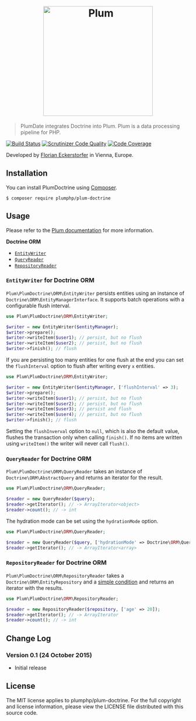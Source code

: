 <h1 align="center">
    <img src="http://cdn.florian.ec/plum-logo.svg" alt="Plum" width="300">
</h1>

> PlumDate integrates Doctrine into Plum. Plum is a data processing pipeline for PHP.

[![Build Status](https://travis-ci.org/plumphp/plum-doctrine.svg)](https://travis-ci.org/plumphp/plum-doctrine)
[![Scrutinizer Code Quality](https://scrutinizer-ci.com/g/plumphp/plum-doctrine/badges/quality-score.png?b=master)](https://scrutinizer-ci.com/g/plumphp/plum-doctrine/?branch=master)
[![Code Coverage](https://scrutinizer-ci.com/g/plumphp/plum-doctrine/badges/coverage.png?b=master)](https://scrutinizer-ci.com/g/plumphp/plum-doctrine/?branch=master)

Developed by [Florian Eckerstorfer](https://florian.ec) in Vienna, Europe.


Installation
------------

You can install PlumDoctrine using [Composer](http://getcomposer.org).

```shell
$ composer require plumphp/plum-doctrine
```


Usage
-----

Please refer to the [Plum documentation](https://github.com/plumphp/plum/blob/master/docs/index.md) for more
information.

**Doctrine ORM**

- [`EntityWriter`](#entitywriter-for-doctrine-rom)
- [`QueryReader`](#queryreader-for-doctrine-orm)
- [`RepositoryReader`](#repositoryreader-for-doctrine-orm)


### `EntityWriter` for Doctrine ORM

`Plum\PlumDoctrine\ORM\EntityWriter` persists entities using an instance of `Doctrine\ORM\EntityManagerInterface`. It
supports batch operations with a configurable flush interval.

```php
use Plum\PlumDoctrine\ORM\EntityWriter;

$writer = new EntityWriter($entityManager);
$writer->prepare();
$writer->writeItem($user1); // persist, but no flush
$writer->writeItem($user2); // persist, but no flush
$writer->finish(); // flush
```

If you are persisting too many entities for one flush at the end you can set the `flushInterval` option to flush after
writing every `x` entities.

```php
use Plum\PlumDoctrine\ORM\EntityWriter;

$writer = new EntityWriter($entityManager, ['flushInterval' => 3);
$writer->prepare();
$writer->writeItem($user1); // persist, but no flush
$writer->writeItem($user2); // persist, but no flush
$writer->writeItem($user3); // persist and flush
$writer->writeItem($user4); // persist, but no flush
$writer->finish(); // flush
```

Setting the `flushInverval` option to `null`, which is also the default value, flushes the transaction only when
calling `finish()`. If no items are written using `writeItem()` the writer will never call `flush()`.


### `QueryReader` for Doctrine ORM

`Plum\PlumDoctrine\ORM\QueryReader` takes an instance of `Doctrine\ORM\AbstractQuery` and returns an iterator for the
result.

```php
use Plum\PlumDoctrine\ORM\QueryReader;

$reader = new QueryReader($query);
$reader->getIterator(); // -> ArrayIterator<object>
$reader->count(); // -> int
```

The hydration mode can be set using the `hydrationMode` option.

```php
use Plum\PlumDoctrine\ORM\QueryReader;

$reader = new QueryReader($query, ['hydrationMode' => Doctrine\ORM\Query::HYDRATE_ARRAY);
$reader->getIterator(); // -> ArrayIterator<array>
```


### `RepositoryReader` for Doctrine ORM

`Plum\PlumDoctrine\ORM\RepositoryReader` takes a `Doctrine\ORM\EntityRepository` and a 
[simple condition](http://docs.doctrine-project.org/projects/doctrine-orm/en/latest/reference/working-with-objects.html#by-simple-conditions)
and returns an iterator with the results.

```php
use Plum\PlumDoctrine\ORM\RepositoryReader;

$reader = new RepositoryReader($repository, ['age' => 20]);
$reader->getIterator(); // -> ArrayIterator
$reader->count(); // -> int
```


Change Log
----------

### Version 0.1 (24 October 2015)

- Initial release


License
-------

The MIT license applies to plumphp/plum-doctrine. For the full copyright and license information,
please view the LICENSE file distributed with this source code.
